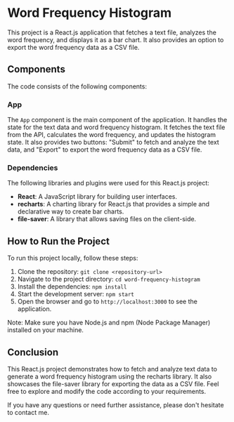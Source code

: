 # Word Frequency Histogram

This project is a React.js application that fetches a text file, analyzes the word frequency, and displays it as a bar chart. It also provides an option to export the word frequency data as a CSV file.

## Components

The code consists of the following components:

### App

The `App` component is the main component of the application. It handles the state for the text data and word frequency histogram. It fetches the text file from the API, calculates the word frequency, and updates the histogram state. It also provides two buttons: "Submit" to fetch and analyze the text data, and "Export" to export the word frequency data as a CSV file.

### Dependencies

The following libraries and plugins were used for this React.js project:

- **React**: A JavaScript library for building user interfaces.
- **recharts**: A charting library for React.js that provides a simple and declarative way to create bar charts.
- **file-saver**: A library that allows saving files on the client-side.

## How to Run the Project

To run this project locally, follow these steps:

1. Clone the repository: `git clone <repository-url>`
2. Navigate to the project directory: `cd word-frequency-histogram`
3. Install the dependencies: `npm install`
4. Start the development server: `npm start`
5. Open the browser and go to `http://localhost:3000` to see the application.

Note: Make sure you have Node.js and npm (Node Package Manager) installed on your machine.

## Conclusion

This React.js project demonstrates how to fetch and analyze text data to generate a word frequency histogram using the recharts library. It also showcases the file-saver library for exporting the data as a CSV file. Feel free to explore and modify the code according to your requirements.

If you have any questions or need further assistance, please don't hesitate to contact me.

